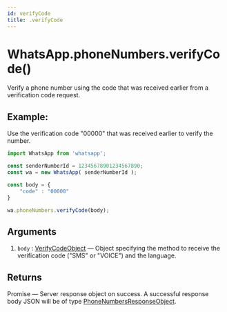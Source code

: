 ```yaml
---
id: verifyCode
title: .verifyCode
---
```


# WhatsApp.phoneNumbers.verifyCode()
Verify a phone number using the code that was received earlier from a verification code request.

## Example:
Use the verification code "00000" that was received earlier to verify the number.
```js
import WhatsApp from 'whatsapp';

const senderNumberId = 12345678901234567890;
const wa = new WhatsApp( senderNumberId );

const body = {
    "code" : "00000"
}

wa.phoneNumbers.verifyCode(body);
```

## Arguments
1. `body` : [VerifyCodeObject](../types/VerifyCodeObject) — Object specifying the method to receive the verification code ("SMS" or "VOICE") and the language.


## Returns
Promise — Server response object on success. A successful response body JSON will be of type [PhoneNumbersResponseObject](../types/PhoneNumbersResponseObject).
